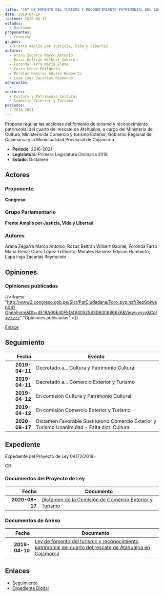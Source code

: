 ```yaml
---
title: "LEY DE FOMENTO DEL TURISMO Y RECONOCIMIENTO PATRIMONIAL DEL CUARTO DEL RESCATE DE ATAHUALPA EN CAJAMARCA"
date: 2019-04-10
lastmod: 2020-08-17
estados: 
  - Dictamen
proponentes: 
  - Congreso
grupos: 
  - Frente Amplio por Justicia, Vida y Libertad
autores: 
  - Arana Zegarra Marco Antonio
  - Rozas Beltrán Wilbert Gabriel
  - Foronda Farro María Elena
  - Curro López Edilberto
  - Morales Ramírez Edyson Humberto
  - Lapa Inga Zacarías Reymundo
adherentes: 
  - 
sectores: 
  - Cultura y Patrimonio Cultural
  - Comercio Exterior y Turismo
periodos: 
  - 2016-2021
---
```


Propone regular las acciones del fomento de turismo y reconocimiento patrimonial del cuarto del rescate de Atahualpa, a cargo del Ministerio de Cultura, Ministerio de Comercio y turismo Exterior, Gobierno Regional de Cajamarca y la Municipalidad Provincial de Cajamarca.

- **Periodo**: 2016-2021
- **Legislatura**: Primera Legislatura Ordinaria 2018
- **Estado**: Dictamen

## Actores

### Proponente

**Congreso**

### Grupo Parlamentario

**Frente Amplio por Justicia, Vida y Libertad**

### Autores

Arana Zegarra Marco Antonio; Rozas Beltrán Wilbert Gabriel; Foronda Farro María Elena; Curro López Edilberto; Morales Ramírez Edyson Humberto; Lapa Inga Zacarías Reymundo


## Opiniones

### Opiniones publicadas

{{<iframe "http://www2.congreso.gob.pe/Sicr/ParCiudadana/Foro_pvp.nsf/RepOpiweb04?OpenForm&Db=4E18A00E40FED494052583D8006866E6&View=yyyy&Col=zzzzz" "Opiniones publicadas" >}}

[Enlace](http://www2.congreso.gob.pe/Sicr/ParCiudadana/Foro_pvp.nsf/RepOpiweb04?OpenForm&Db=4E18A00E40FED494052583D8006866E6&View=yyyy&Col=zzzzz)

## Seguimiento

| Fecha | Evento |
|------:|--------|
| **2019-04-11** | Decretado a... Cultura y Patrimonio Cultural|
| **2019-04-11** | Decretado a... Comercio Exterior y Turismo|
| **2019-04-12** | En comisión Cultura y Patrimonio Cultural|
| **2019-04-12** | En comisión Comercio Exterior y Turismo|
| **2020-08-17** | Dictamen Favorable Sustitutorio Comercio Exterior y Turismo Unanimidad - Falta dict. Cultura|


## Expediente

Expediente del Proyecto de Ley 04172/2018-

CR


### Documentos del Proyecto de Ley

| Fecha | Documento |
|------:|--------|
| **2020-08-17** | [Dictamen de la Comisión de Comercio Exterior y Turismo](http://www.leyes.congreso.gob.pe/Documentos/2016_2021/Dictamenes/Proyectos_de_Ley/04172DC03MAY20200817.pdf) |

### Documentos de Anexo

| Fecha | Documento |
|------:|--------|
| **2019-04-10** | [Ley de fomento del turismo y reconocimiento patrimonial del cuarto del rescate de Atahualpa en Cajamarca](http://www.leyes.congreso.gob.pe/Documentos/2016_2021/Proyectos_de_Ley_y_de_Resoluciones_Legislativas/PL0417220190410.pdf) |

## Enlaces 

- [Seguimiento](http://www2.congreso.gob.pe/Sicr/TraDocEstProc/CLProLey2016.nsf/f7fff46988ca05b1052578e100829cc7/3cd7539e32441644052583d8006b33a5?OpenDocument)
- [Expediente Digital](http://www2.congreso.gob.pe/Sicr/TraDocEstProc/CLProLey2016.nsf/f7fff46988ca05b1052578e100829cc7/3cd7539e32441644052583d8006b33a5?OpenDocument&Click=05257FB7005EB655.eb71d0cf91d8294e05256cdf006b5706/$Body/0.1C6C)
